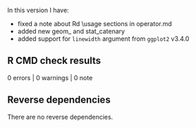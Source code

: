 In this version I have:

* fixed a note about Rd \usage sections in operator.md
* added new geom_ and stat_catenary
* added support for `linewidth` argument from `ggplot2` v3.4.0

## R CMD check results

0 errors | 0 warnings | 0 note

## Reverse dependencies

There are no reverse dependencies.
